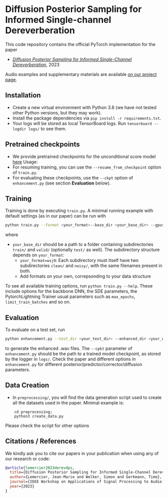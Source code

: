 # Diffusion Posterior Sampling for Informed Single-channel Dereverberation

This code repository contains the official PyTorch implementation for the paper 

- [*Diffusion Posterior Sampling for Informed Single-Channel Dereverberation*](https://arxiv.org/abs/2306.12286), 2023

Audio examples and supplementary materials are available [on our project page](https://www.inf.uni-hamburg.de/en/inst/ab/sp/publications/waspaa2023-derevdps.html).

## Installation

- Create a new virtual environment with Python 3.8 (we have not tested other Python versions, but they may work).
- Install the package dependencies via `pip install -r requirements.txt`.
- Your logs will be stored as local TensorBoard logs. Run `tensorboard --logdir logs/` to see them.

## Pretrained checkpoints

- We provide pretrained checkpoints for the unconditional score model [here](https://drive.google.com/drive/folders/1XG0kc1gzEqWeu75W39QpjHrzAc4FD3HX?usp=sharing)
Usage:
- For resuming training, you can use the `--resume_from_checkpoint` option of `train.py`.
- For evaluating these checkpoints, use the `--ckpt` option of `enhancement.py` (see section **Evaluation** below).

## Training

Training is done by executing `train.py`. A minimal running example with default settings (as in our paper) can be run with

```bash
python train.py --format <your_format>--base_dir <your_base_dir> --gpus 0,
```

where 

- `your_base_dir` should be a path to a folder containing subdirectories `train/` and `valid/` (optionally `test/` as well). The subdirectory structure depends on `your_format`:
    - `your_format=wsj0`: Each subdirectory must itself have two subdirectories `clean/` and `noisy/`, with the same filenames present in both.
    - Add formats on your own, correpsonding to your data structure

To see all available training options, run `python train.py --help`.
These include options for the backbone DNN, the SDE parameters, the PytorchLightning Trainer usual parameters such as `max_epochs`, `limit_train_batches` and so on.

## Evaluation

To evaluate on a test set, run
```bash
python enhancement.py --test_dir <your_test_dir> --enhanced_dir <your_enhanced_dir> --ckpt <path_to_model_checkpoint>
```

to generate the enhanced .wav files. The `--cpkt` parameter of `enhancement.py` should be the path to a trained model checkpoint, as stored by the logger in `logs/`.
Check the paper and different options in `enhancement.py` for different posterior/predictor/corrector/diffusion parameters.

## Data Creation

- In `preprocessing/`, you will find the data generation script used to create all the datasets used in the paper. Minimal example is:

```
    cd preprocessing;
    python3 create_data.py
```

Please check the script for other options

## Citations / References

We kindly ask you to cite our papers in your publication when using any of our research or code:
```bib
@article{lemercier2023derevdps,
  title={Diffusion Posterior Sampling for Informed Single-Channel Dereverberation},
  author={Lemercier, Jean-Marie and Welker, Simon and Gerkmann, Timo},
  journal={IEEE Workshop on Applications of Signal Processing to Audio and Acoustics (WASPAA)},
  year={2023}
}
```
